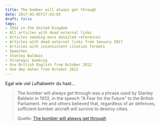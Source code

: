 ```yaml
---
title: The bomber will always get through
date: 2017-03-05T17:43:03
draft: false
tags:
- 1932 in the United Kingdom
- All articles with dead external links
- Articles needing more detailed references
- Articles with dead external links from January 2017
- Articles with inconsistent citation formats
- Speeches
- Stanley Baldwin
- Strategic bombing
- Use British English from October 2012
- Use dmy dates from October 2012
---
```


Egal wie viel Luftabwehr du hast...

> The bomber will always get through was a phrase used by Stanley Baldwin in
> 1932, in the speech "A Fear for the Future" to the British Parliament. He and
> others believed that, regardless of air defences, sufficient bomber aircraft
> will survive to destroy cities.
>
> Quelle: [The bomber will always get through](https://en.wikipedia.org/wiki/The_bomber_will_always_get_through)

